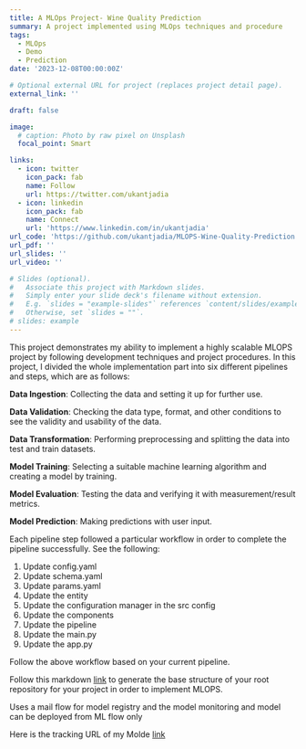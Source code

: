 ```yaml
---
title: A MLOps Project- Wine Quality Prediction
summary: A project implemented using MLOps techniques and procedure 
tags:
  - MLOps
  - Demo
  - Prediction
date: '2023-12-08T00:00:00Z'

# Optional external URL for project (replaces project detail page).
external_link: ''

draft: false

image:
  # caption: Photo by raw pixel on Unsplash
  focal_point: Smart

links:
  - icon: twitter
    icon_pack: fab
    name: Follow
    url: https://twitter.com/ukantjadia
  - icon: linkedin
    icon_pack: fab
    name: Connect
    url: 'https://www.linkedin.com/in/ukantjadia'
url_code: 'https://github.com/ukantjadia/MLOPS-Wine-Quality-Prediction'
url_pdf: ''
url_slides: ''
url_video: ''

# Slides (optional).
#   Associate this project with Markdown slides.
#   Simply enter your slide deck's filename without extension.
#   E.g. `slides = "example-slides"` references `content/slides/example-slides.md`.
#   Otherwise, set `slides = ""`.
# slides: example
---
```


This project demonstrates my ability to implement a highly scalable MLOPS project by following development techniques and project procedures. In this project, I divided the whole implementation part into six different pipelines and steps, which are as follows:

**Data Ingestion**: Collecting the data and setting it up for further use.

**Data Validation**: Checking the data type, format, and other conditions to see the validity and usability of the data.

**Data Transformation**: Performing preprocessing and splitting the data into test and train datasets.

**Model Training**: Selecting a suitable machine learning algorithm and creating a model by training.

**Model Evaluation**: Testing the data and verifying it with measurement/result metrics.

**Model Prediction**: Making predictions with user input.

Each pipeline step followed a particular workflow in order to complete the pipeline successfully. See the following:

1. Update config.yaml
1. Update schema.yaml
1. Update params.yaml
1. Update the entity
1. Update the configuration manager in the src config
1. Update the components
1. Update the pipeline
1. Update the main.py
1. Update the app.py

Follow the above workflow based on your current pipeline.

Follow this markdown [link](https://github.com/ukantjadia/Boolm-s-Level-Detection-A-MLOPS-Project/blob/Main/MLOPS-setup.md) to generate the base structure of your root repository for your project in order to implement MLOPS.

Uses a mail flow for model registry and the model monitoring and model can be deployed from ML flow only

Here is the tracking URL of my Molde [link](https://dagshub.com/ukantjadia/MLOPS-Wine-Quality-Prediction.mlflow/)
